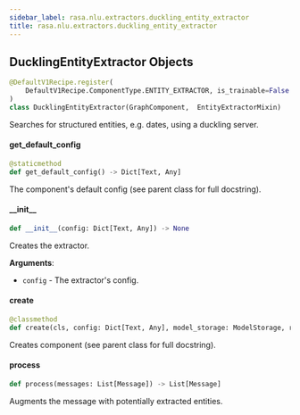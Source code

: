 ```yaml
---
sidebar_label: rasa.nlu.extractors.duckling_entity_extractor
title: rasa.nlu.extractors.duckling_entity_extractor
---
```

## DucklingEntityExtractor Objects

```python
@DefaultV1Recipe.register(
    DefaultV1Recipe.ComponentType.ENTITY_EXTRACTOR, is_trainable=False
)
class DucklingEntityExtractor(GraphComponent,  EntityExtractorMixin)
```

Searches for structured entities, e.g. dates, using a duckling server.

#### get\_default\_config

```python
@staticmethod
def get_default_config() -> Dict[Text, Any]
```

The component&#x27;s default config (see parent class for full docstring).

#### \_\_init\_\_

```python
def __init__(config: Dict[Text, Any]) -> None
```

Creates the extractor.

**Arguments**:

- `config` - The extractor&#x27;s config.

#### create

```python
@classmethod
def create(cls, config: Dict[Text, Any], model_storage: ModelStorage, resource: Resource, execution_context: ExecutionContext) -> DucklingEntityExtractor
```

Creates component (see parent class for full docstring).

#### process

```python
def process(messages: List[Message]) -> List[Message]
```

Augments the message with potentially extracted entities.

